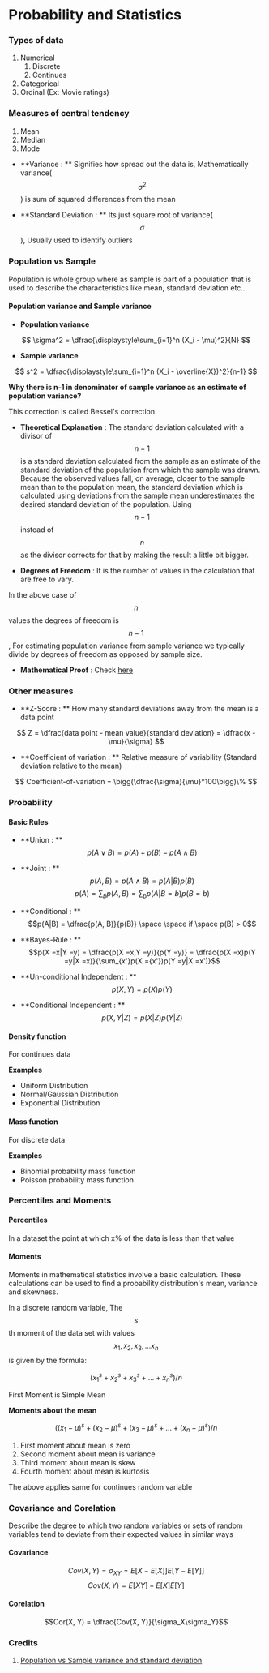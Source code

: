 # Probability and Statistics

### Types of data

1. Numerical
    1. Discrete
    2. Continues
2. Categorical
3. Ordinal (Ex: Movie ratings)

### Measures of central tendency

1. Mean
2. Median
3. Mode


* **Variance : ** Signifies how spread out the data is, Mathematically variance($$\sigma^2$$) is sum of squared differences from the mean

* **Standard Deviation : ** Its just square root of variance($$\sigma$$), Usually used to identify outliers

### Population vs Sample

Population is whole group where as sample is part of a population that is used to describe the characteristics like mean, standard deviation etc...


#### Population variance and Sample variance

* **Population variance**

$$
\sigma^2 = \dfrac{\displaystyle\sum_{i=1}^n	(X_i - \mu)^2}{N} 
$$

* **Sample variance**

$$
s^2 = \dfrac{\displaystyle\sum_{i=1}^n	(X_i - \overline{X})^2}{n-1}
$$

**Why there is n-1 in denominator of sample variance as an estimate of population variance?**

This correction is called Bessel's correction.

* **Theoretical Explanation** :  The standard deviation calculated with a divisor of $$n-1$$ is a standard deviation calculated from the sample as an estimate of the standard deviation of the population from which the sample was drawn. Because the observed values fall, on average, closer to the sample mean than to the population mean, the standard deviation which is calculated using deviations from the sample mean underestimates the desired standard deviation of the population. Using $$n-1$$ instead of $$n$$ as the divisor corrects for that by making the result a little bit bigger.

* **Degrees of Freedom** : It is the number of values in the calculation that are free to vary.

In the above case of $$n$$ values the degrees of freedom is $$n-1$$, For estimating population variance from sample variance we typically divide by degrees of freedom as opposed by sample size.

* **Mathematical Proof** : Check [here](https://en.wikipedia.org/wiki/Bessel%27s_correction)

### Other measures

* **Z-Score : ** How many standard deviations away from the mean is a data point 

$$
Z = \dfrac{data point - mean value}{standard deviation} = \dfrac{x - \mu}{\sigma}
$$

* **Coefficient of variation : ** Relative measure of variability (Standard deviation relative to the mean)

$$
Coefficient-of-variation = \bigg(\dfrac{\sigma}{\mu}*100\bigg)\%
$$

### Probability

#### Basic Rules

* **Union : ** 
$$p(A \lor B) = p(A)+p(B)−p(A \land B)$$

* **Joint : ** 
$$p(A, B) = p(A \land B) = p(A|B)p(B)$$
$$p(A) = \displaystyle\sum_b p(A, B) = \displaystyle\sum_bp(A|B = b)p(B = b)$$

* **Conditional : **
$$p(A|B) = \dfrac{p(A, B)}{p(B)} \space \space if \space p(B) > 0$$

* **Bayes-Rule : **
$$p(X =x|Y =y) = \dfrac{p(X =x,Y =y)}{p(Y =y)} = \dfrac{p(X =x)p(Y =y|X =x)}{\sum_{x'}p(X ={x'})p(Y =y|X =x')}$$

* **Un-conditional Independent : **
$$p(X,Y)=p(X)p(Y)$$

* **Conditional Independent : **
$$p(X, Y |Z) = p(X|Z)p(Y |Z)$$


#### Density function
For continues data

**Examples**

* Uniform Distribution
* Normal/Gaussian Distribution
* Exponential Distribution

#### Mass function
For discrete data

**Examples**

* Binomial probability mass function
* Poisson probability mass function

### Percentiles and Moments

#### Percentiles

In a dataset the point at which x% of the data is less than that value

#### Moments

Moments in mathematical statistics involve a basic calculation.  These calculations can be used to find a probability distribution's mean, variance and skewness.

In a discrete random variable,
The $$s$$th moment of the data set with values $$x_1, x_2, x_3,...x_n$$ is given by the formula:

$$(x_1^s + x_2^s + x_3^s + ... + x_n^s)/n$$

First Moment is Simple Mean

**Moments about the mean**

$$((x_1-\mu)^s + (x_2-\mu)^s + (x_3-\mu)^s + ... + (x_n-\mu)^s)/n$$

1. First moment about mean is zero
2. Second moment about mean is variance
3. Third moment about mean is skew
4. Fourth moment about mean is kurtosis

The above applies same for continues random variable

### Covariance and Corelation

Describe the degree to which two random variables or sets of random variables tend to deviate from their expected values in similar ways

#### Covariance

$$Cov(X, Y) = \sigma_{XY} = E[X - E[X]]E[Y - E[Y]]$$
$$Cov(X, Y) = E[XY] - E[X]E[Y]$$

#### Corelation

$$Cor(X, Y) = \dfrac{Cov(X, Y)}{\sigma_X\sigma_Y}$$

### Credits

1. [Population vs Sample variance and standard deviation](http://www.macroption.com/population-sample-variance-standard-deviation/)
